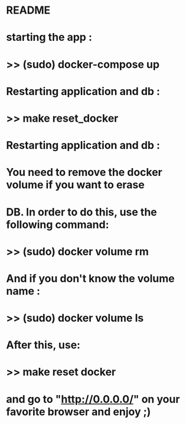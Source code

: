 # README

# starting the app :

#  >> (sudo) docker-compose up

# Restarting application and db :

#  >> make reset_docker

# Restarting application and db :

#  You need to remove the docker volume if you want to erase
#  DB. In order to do this, use the following command:

#  >> (sudo) docker volume rm <volume name>

#  And if you don't know the volume name :
#  >> (sudo) docker volume ls

#  After this, use:
#  >> make reset docker

# and go to "http://0.0.0.0/" on your favorite browser and enjoy ;)
